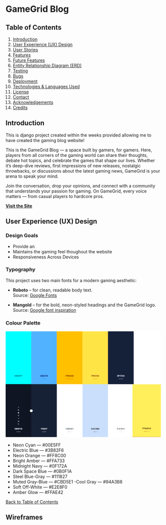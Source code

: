 # **GameGrid Blog**

## **Table of Contents**
1. [Introduction](#introduction)  
2. [User Experience (UX) Design](#user-experience-ux-design)  
3. [User Stories](#user-stories)  
4. [Features](#features)  
5. [Future Features](#future-features)  
6. [Entity Relationship Diagram (ERD)](#entity-relationship-diagram)  
7. [Testing](#testing)  
8. [Bugs](#bugs)  
9. [Deployment](#deployment)  
10. [Technologies & Languages Used](#technologies--languages-used)  
11. [License](#license)  
12. [Contact](#contact)  
13. [Acknowledgements](#acknowledgements)  
14. [Credits](#credits)


## **Introduction**
This is django project created within the weeks provided allowing me to have created the gaming blog website!

This is the GameGrid Blog — a space built by gamers, for gamers. Here, players from all corners of the gaming world can share their thoughts, debate hot topics, and celebrate the games that shape our lives. Whether it’s deep-dive reviews, first impressions of new releases, nostalgic throwbacks, or discussions about the latest gaming news, GameGrid is your arena to speak your mind.

Join the conversation, drop your opinions, and connect with a community that understands your passion for gaming. On GameGrid, every voice matters — from casual players to hardcore pros.

**[Visit the Site](https://gamestarfinal-bdb7a6c9d0d9.herokuapp.com/)** 

## **User Experience (UX) Design**

### **Design Goals**
- Provide an
- Maintains the gaming feel thoughout the website
- Responsiveness Across Devices 

### **Typography**

This project uses two main fonts for a modern gaming aesthetic:

- **Roboto** – for clean, readable body text.  
  Source: [Google Fonts](https://fonts.google.com/specimen/Roboto)

- **Mangold** – for the bold, neon-styled headings and the GameGrid logo.  
  Source: [Google font inspiration](https://fonts.google.com/specimen/Oxanium)

### **Colour Palette**
![Color Palette](static/images/{45F43941-09D9-421A-A01D-9812709DB658}.png)
 - Neon Cyan — #00E5FF
- Electric Blue — #3B82F6
- Neon Orange — #FF8C00
- Bright Amber — #FFA733
- Midnight Navy — #0F172A
- Dark Space Blue — #0B0F1A
- Steel Blue-Gray — #111827
- Muted Gray-Blue — #CBD5E1
 -Cool Gray — #94A3B8
- Soft Off-White — #E2E8F0
- Amber Glow — #FFAE42

[Back to Table of Contents](#table-of-contents)

## **Wireframes**
